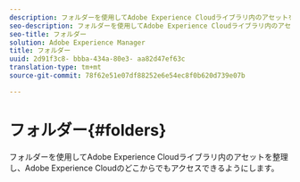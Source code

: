 ```yaml
---
description: フォルダーを使用してAdobe Experience Cloudライブラリ内のアセットを整理し、Adobe Experience Cloudのどこからでもアクセスできるようにします。
seo-description: フォルダーを使用してAdobe Experience Cloudライブラリ内のアセットを整理し、Adobe Experience Cloudのどこからでもアクセスできるようにします。
seo-title: フォルダー
solution: Adobe Experience Manager
title: フォルダー
uuid: 2d91f3c8- bbba-434a-80e3- aa82d47ef63c
translation-type: tm+mt
source-git-commit: 78f62e51e07df88252e6e54ec8f0b620d739e07b

---
```



# フォルダー{#folders}

フォルダーを使用してAdobe Experience Cloudライブラリ内のアセットを整理し、Adobe Experience Cloudのどこからでもアクセスできるようにします。

